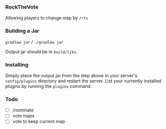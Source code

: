 ### RockTheVote

Allowing players to change map by `/rtv`

### Building a Jar

`gradlew jar` / `./gradlew jar`

Output jar should be in `build/libs`.

### Installing

Simply place the output jar from the step above in your server's `config/plugins` directory and restart the server.
List your currently installed plugins by running the `plugins` command.

### Todo

- [ ] /nominate
- [ ] vote maps
- [ ] vote to keep current map

